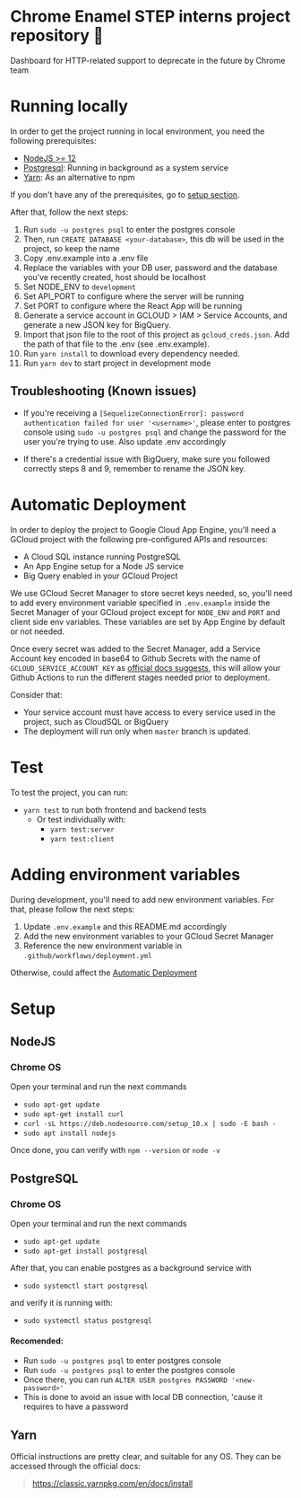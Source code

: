 # Chrome Enamel STEP interns project repository :elephant:

Dashboard for HTTP-related support to deprecate in the future by Chrome team

# Running locally

In order to get the project running in local environment, you need the following prerequisites:

- [NodeJS >= 12](#nodejs)
- [Postgresql](#postgresql): Running in background as a system service
- [Yarn](#yarn): As an alternative to npm

If you don't have any of the prerequisites, go to [setup section](#setup).

After that, follow the next steps:

1. Run `sudo -u postgres psql` to enter the postgres console
2. Then, run `CREATE DATABASE <your-database>`, this db will be used in the project, so keep the name
3. Copy .env.example into a .env file
4. Replace the variables with your DB user, password and the database you've recently created, host should be localhost
5. Set NODE_ENV to `development`
6. Set API_PORT to configure where the server will be running
7. Set PORT to configure where the React App will be running
8. Generate a service account in GCLOUD > IAM > Service Accounts, and generate a new JSON key for BigQuery.
9. Import that json file to the root of this project as `gcloud_creds.json`. Add the path of that file to the .env (see .env.example).
10. Run `yarn install` to download every dependency needed.
11. Run `yarn dev` to start project in development mode

## Troubleshooting (Known issues)

- If you're receiving a `[SequelizeConnectionError]: password authentication failed for user '<username>'`, please enter to postgres console using `sudo -u postgres psql` and change the password for the user you're trying to use. Also update .env accordingly

- If there's a credential issue with BigQuery, make sure you followed correctly steps 8 and 9, remember to rename the JSON key.

# Automatic Deployment

In order to deploy the project to Google Cloud App Engine, you'll need a GCloud project with the following pre-configured APIs and resources:

- A Cloud SQL instance running PostgreSQL
- An App Engine setup for a Node JS service
- Big Query enabled in your GCloud Project

We use GCloud Secret Manager to store secret keys needed, so, you'll need to add every environment variable specified in `.env.example` inside the Secret Manager of your GCloud project except for `NODE_ENV` and `PORT` and client side env variables. These variables are set by App Engine by default or not needed.

Once every secret was added to the Secret Manager, add a Service Account key encoded in base64 to Github Secrets with the name of `GCLOUD_SERVICE_ACCOUNT_KEY` as [official docs suggests](https://github.com/GoogleCloudPlatform/github-actions), this will allow your Github Actions to run the different stages needed prior to deployment.

Consider that:

- Your service account must have access to every service used in the project, such as CloudSQL or BigQuery
- The deployment will run only when `master` branch is updated.

# Test

To test the project, you can run:

- `yarn test` to run both frontend and backend tests
  - Or test individually with:
    - `yarn test:server`
    - `yarn test:client`

# Adding environment variables

During development, you'll need to add new environment variables. For that, please follow the next steps:

1. Update `.env.example` and this README.md accordingly
2. Add the new environment variables to your GCloud Secret Manager
3. Reference the new environment variable in `.github/workflows/deployment.yml`

Otherwise, could affect the [Automatic Deployment](#automatic-deployment)

# Setup

## NodeJS

### Chrome OS

Open your terminal and run the next commands

- `sudo apt-get update`
- `sudo apt-get install curl`
- `curl -sL https://deb.nodesource.com/setup_10.x | sudo -E bash -`
- `sudo apt install nodejs`

Once done, you can verify with `npm --version` or `node -v`

## PostgreSQL

### Chrome OS

Open your terminal and run the next commands

- `sudo apt-get update`
- `sudo apt-get install postgresql`

After that, you can enable postgres as a background service with

- `sudo systemctl start postgresql`

and verify it is running with:

- `sudo systemctl status postgresql`

#### Recomended:

- Run `sudo -u postgres psql` to enter postgres console
- Run `sudo -u postgres psql` to enter the postgres console
- Once there, you can run `ALTER USER postgres PASSWORD '<new-password>'`
- This is done to avoid an issue with local DB connection, 'cause it requires to have a password

## Yarn

Official instructions are pretty clear, and suitable for any OS.
They can be accessed through the official docs:

> https://classic.yarnpkg.com/en/docs/install
